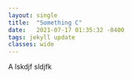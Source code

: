 ```yaml
---
layout: single
title:  "Something C"
date:   2021-07-17 01:35:32 -0400
tags: jekyll update
classes: wide
---
```


A lskdjf sldjfk
